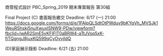 商管程式設計 PBC_Spring_2019
期末專案報告 第30組


Final Project (C) 書面報告繳交
Deadline: 6/17 (一) 21:00
https://docs.google.com/forms/d/e/1FAIpQLSdtOtPWduv9bKYqVh_MVSJk1WeuRShskj5nuXwuxISNW9-PDw/viewform?fbclid=IwAR2SmE5yKFIFlT0aBRW4-aTtJVsq5xK-fiTQgngJ8juxKQ599qCyOyvjldQ


(D)家庭展示錄影
Deadline: 6/21 (五) 21:00

